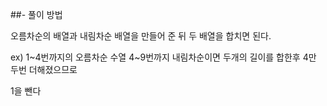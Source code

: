 
##- 풀이 방법

오름차순의 배열과 내림차순 배열을 만들어 준 뒤 두 배열을 합치면 된다.

ex) 1~4번까지의 오름차순 수열 4~9번까지 내림차순이면 두개의 길이를 합한후 4만 두번 더해졌으므로

1을 뺀다
